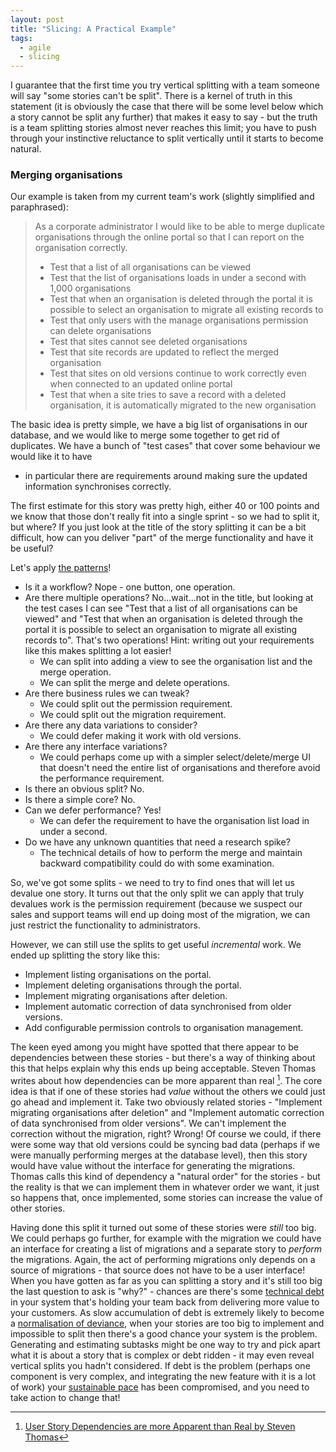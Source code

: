 ```yaml
---
layout: post
title: "Slicing: A Practical Example"
tags:
  - agile
  - slicing
---
```


I guarantee that the first time you try vertical splitting with a team someone
will say "some stories can't be split". There is a kernel of truth in this
statement (it is obviously the case that there will be some level below which
a story cannot be split any further) that makes it easy to say - but the truth
is a team splitting stories almost never reaches this limit; you have to push
through your instinctive reluctance to split vertically until it starts to
become natural.

### Merging organisations

Our example is taken from my current team's work (slightly simplified and
paraphrased):

> As a corporate administrator I would like to be able to merge duplicate
  organisations through the online portal so that I can report on the
  organisation correctly.
>
>  * Test that a list of all organisations can be viewed
>  * Test that the list of organisations loads in under a second with 1,000
>    organisations
>  * Test that when an organisation is deleted through the portal it is possible
>    to select an organisation to migrate all existing records to
>  * Test that only users with the manage organisations permission can delete
>    organisations
>  * Test that sites cannot see deleted organisations
>  * Test that site records are updated to reflect the merged organisation
>  * Test that sites on old versions continue to work correctly even when
>    connected to an updated online portal
>  * Test that when a site tries to save a record with a deleted organisation,
>    it is automatically migrated to the new organisation

The basic idea is pretty simple, we have a big list of organisations in our
database, and we would like to merge some together to get rid of duplicates. We
have a bunch of "test cases" that cover some behaviour we would like it to have
- in particular there are requirements around making sure the updated
information synchronises correctly.

The first estimate for this story was pretty high, either 40 or 100 points and
we know that those don't really fit into a single sprint - so we had to split
it, but where? If you just look at the title of the story splitting it can be
a bit difficult, how can you deliver "part" of the merge functionality and have
it be useful?

Let's apply [the patterns](/Agile-Part-7-Slicing/)!

* Is it a workflow? Nope - one button, one operation.
* Are there multiple operations? No...wait...not in the title, but looking at
  the test cases I can see "Test that a list of all organisations can be viewed"
  and "Test that when an organisation is deleted through the portal it is
  possible to select an organisation to migrate all existing records to". That's
  two operations! Hint: writing out your requirements like this makes splitting
  a lot easier!
  * We can split into adding a view to see the organisation list and the merge
    operation.
  * We can split the merge and delete operations.
* Are there business rules we can tweak?
  * We could split out the permission requirement.
  * We could split out the migration requirement.
* Are there any data variations to consider?
  * We could defer making it work with old versions.
* Are there any interface variations?
  * We could perhaps come up with a simpler select/delete/merge UI that doesn't
    need the entire list of organisations and therefore avoid the performance
    requirement.
* Is there an obvious split? No.
* Is there a simple core? No.
* Can we defer performance? Yes!
  * We can defer the requirement to have the organisation list load in under a
    second.
* Do we have any unknown quantities that need a research spike?
  * The technical details of how to perform the merge and maintain backward
    compatibility could do with some examination.

So, we've got some splits - we need to try to find ones that will let us devalue
one story. It turns out that the only split we can apply that truly devalues
work is the permission requirement (because we suspect our sales and support
teams will end up doing most of the migration, we can just restrict the
functionality to administrators.

However, we can still use the splits to get useful _incremental_ work. We ended
up splitting the story like this:

* Implement listing organisations on the portal.
* Implement deleting organisations through the portal.
* Implement migrating organisations after deletion.
* Implement automatic correction of data synchronised from older versions.
* Add configurable permission controls to organisation management.

The keen eyed among you might have spotted that there appear to be dependencies
between these stories - but there's a way of thinking about this that helps
explain why this ends up being acceptable. Steven Thomas writes about how
dependencies can be more apparent than real [^deps]. The core idea is that if
one of these stories had _value_ without the others we could just go ahead and
implement it. Take two obviously related stories - "Implement migrating
organisations after deletion" and "Implement automatic correction of data
synchronised from older versions". We can't implement the correction without the
migration, right? Wrong! Of course we could, if there were some way that old
versions could be syncing bad data (perhaps if we were manually performing
merges at the database level), then this story would have value without the
interface for generating the migrations. Thomas calls this kind of dependency a
"natural order" for the stories - but the reality is that we can implement them in
whatever order we want, it just so happens that, once implemented, some stories
can increase the value of other stories.

[^deps]: [User Story Dependencies are more Apparent than Real by Steven Thomas](http://itsadeliverything.com/user-story-dependencies-are-more-apparent-than-real)

Having done this split it turned out some of these stories were _still_ too big.
We could perhaps go further, for example with the migration we could have an
interface for creating a list of migrations and a separate story to _perform_
the migrations.
Again, the act of performing migrations only depends on a source of migrations -
that source does not have to be a user interface!
When you have gotten as far as you can splitting a story and it's still too big
the last question to ask is "why?" - chances are there's some [technical debt](/Refactoring/)
in your system that's holding your team back from delivering more value to your
customers. As slow accumulation of debt is extremely likely to become a
[normalisation of deviance](http://lmcontheline.blogspot.co.uk/2013/01/the-normalization-of-deviance-if-it-can.html),
when your stories are too big to implement and impossible to split then there's
a good chance your system is the problem. Generating and estimating subtasks
might be one way to try and pick apart what it is about a story that is complex
or debt ridden - it may even reveal vertical splits you hadn't considered. If
debt is the problem (perhaps one component is very complex, and integrating the
new feature with it is a lot of work) your [sustainable pace](/Agile-Part-1/)
has been compromised, and you need to take action to change that!
